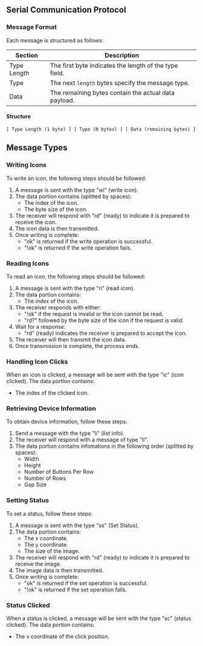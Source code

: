 ## Serial Communication Protocol

### Message Format

Each message is structured as follows:

| Section     | Description                                            |
| ----------- | ------------------------------------------------------ |
| Type Length | The first byte indicates the length of the type field. |
| Type        | The next `length` bytes specify the message type.      |
| Data        | The remaining bytes contain the actual data payload.   |

#### Structure

```
[ Type Length (1 byte) ] [ Type (N bytes) ] [ Data (remaining bytes) ]
```

## Message Types

### Writing Icons

To write an icon, the following steps should be followed:

1. A message is sent with the type "wi" (write icon).
2. The data portion contains (splitted by spaces):
   - The index of the icon.
   - The byte size of the icon.
3. The receiver will respond with "rd" (ready) to indicate it is prepared to receive the icon.
4. The icon data is then transmitted.
5. Once writing is complete:
   - "ok" is returned if the write operation is successful.
   - "!ok" is returned if the write operation fails.

### Reading Icons

To read an icon, the following steps should be followed:

1. A message is sent with the type "ri" (read icon).
2. The data portion contains:
   - The index of the icon.
3. The receiver responds with either:
   - "!ok" if the request is invalid or the icon cannot be read.
   - "rd?" followed by the byte size of the icon if the request is valid.
4. Wait for a response:
   - "rd" (ready) indicates the receiver is prepared to accept the icon.
5. The receiver will then transmit the icon data.
6. Once transmission is complete, the process ends.

### Handling Icon Clicks

When an icon is clicked, a message will be sent with the type "ic" (icon clicked). The data portion contains:

- The index of the clicked icon.

### Retrieving Device Information

To obtain device information, follow these steps:

1. Send a message with the type "li" (list info).
2. The receiver will respond with a message of type "li".
3. The data portion contains infomations in the following order (splitted by spaces):
   - Width
   - Height
   - Number of Buttons Per Row
   - Number of Rows
   - Gap Size

### Setting Status

To set a status, follow these steps:

1. A message is sent with the type "ss" (Set Status).
2. The data portion contains:
   - The x coordinate.
   - The y coordinate.
   - The size of the image.
3. The receiver will respond with "rd" (ready) to indicate it is prepared to receive the image.
4. The image data is then transmitted.
5. Once writing is complete:
   - "ok" is returned if the set operation is successful.
   - "!ok" is returned if the set operation fails.

### Status Clicked

When a status is clicked, a message will be sent with the type "sc" (status clicked). The data portion contains:

- The x coordinate of the click position.
